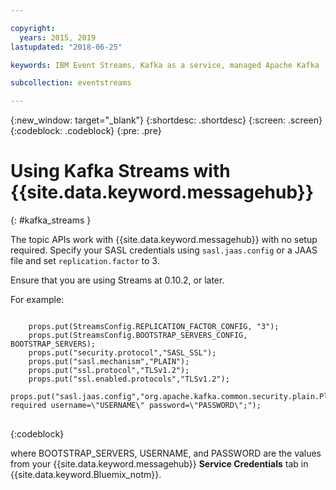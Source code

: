 ```yaml
---

copyright:
  years: 2015, 2019
lastupdated: "2018-06-25"

keywords: IBM Event Streams, Kafka as a service, managed Apache Kafka

subcollection: eventstreams

---
```


{:new_window: target="_blank"}
{:shortdesc: .shortdesc}
{:screen: .screen}
{:codeblock: .codeblock}
{:pre: .pre}

# Using Kafka Streams with {{site.data.keyword.messagehub}}
{: #kafka_streams }

The topic APIs work with {{site.data.keyword.messagehub}} with no setup required. Specify your SASL credentials using <code>sasl.jaas.config</code> or a JAAS file and set <code>replication.factor</code> to 3.

Ensure that you are using Streams at 0.10.2, or later.   

For example:

<pre>
<code>
    props.put(StreamsConfig.REPLICATION_FACTOR_CONFIG, "3");
    props.put(StreamsConfig.BOOTSTRAP_SERVERS_CONFIG, BOOTSTRAP_SERVERS);
    props.put("security.protocol","SASL_SSL");
    props.put("sasl.mechanism","PLAIN");
    props.put("ssl.protocol","TLSv1.2");
    props.put("ssl.enabled.protocols","TLSv1.2");
    props.put("sasl.jaas.config","org.apache.kafka.common.security.plain.PlainLoginModule required username=\"USERNAME\" password=\"PASSWORD\";");
</code>
</pre>
{:codeblock}

where BOOTSTRAP_SERVERS, USERNAME, and PASSWORD are the values from your {{site.data.keyword.messagehub}} **Service Credentials** tab in
{{site.data.keyword.Bluemix_notm}}.

<!--
new topic that includes content from existing topics about samples and migration
-->
